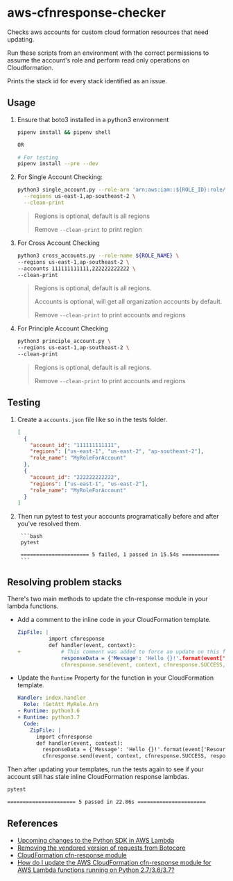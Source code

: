 # aws-cfnresponse-checker

Checks aws accounts for custom cloud formation resources that need updating.

Run these scripts from an environment with the correct permissions to assume the account's role and perform read only operations on Cloudformation.

Prints the stack id for every stack identified as an issue.

## Usage

1. Ensure that boto3 installed in a python3 environment

    ```bash
    pipenv install && pipenv shell

    OR

    # For testing
    pipenv install --pre --dev
    ```

1. For Single Account Checking:

    ```bash
    python3 single_account.py --role-arn 'arn:aws:iam::${ROLE_ID}:role/${ROLE_NAME}' \
      --regions us-east-1,ap-southeast-2 \
      --clean-print
    ```

    > Regions is optional, default is all regions
    >
    > Remove `--clean-print` to print region

1. For Cross Account Checking

    ```bash
    python3 cross_accounts.py --role-name ${ROLE_NAME} \
    --regions us-east-1,ap-southeast-2 \
    --accounts 111111111111,222222222222 \
    --clean-print
    ```

    > Regions is optional, default is all regions.
    >
    > Accounts is optional, will get all organization accounts by default.
    >
    > Remove `--clean-print` to print accounts and regions

1. For Principle Account Checking

    ```bash
    python3 principle_account.py \
    --regions us-east-1,ap-southeast-2 \
    --clean-print
    ```

    > Regions is optional, default is all regions.
    >
    > Remove `--clean-print` to print accounts and regions

## Testing

1. Create a `accounts.json` file like so in the tests folder.

    ```json
    [
      {
        "account_id": "111111111111",
        "regions": ["us-east-1", "us-east-2", "ap-southeast-2"],
        "role_name": "MyRoleForAccount"
      },
      {
        "account_id": "222222222222",
        "regions": ["us-east-1", "us-east-2"],
        "role_name": "MyRoleForAccount"
      }
    ]
    ```

2. Then run pytest to test your accounts programatically before and after you've resolved them.



        ```bash
        pytest

        ====================== 5 failed, 1 passed in 15.54s ============
        ```



## Resolving problem stacks

There's two main methods to update the cfn-response module in your lambda functions.

- Add a comment to the inline code in your CloudFormation template.
    ```yaml
    ZipFile: |
              import cfnresponse
              def handler(event, context):
    +             # This comment was added to force an update on this function's code
                  responseData = {'Message': 'Hello {}!'.format(event['ResourceProperties']['Name'])}
                  cfnresponse.send(event, context, cfnresponse.SUCCESS, responseData, "CustomResourcePhysicalID")
    ```

- Update the ```Runtime``` Property for the function in your CloudFormation template.
    ```yaml
    Handler: index.handler
      Role: !GetAtt MyRole.Arn
    - Runtime: python3.6
    + Runtime: python3.7
      Code:
        ZipFile: |
          import cfnresponse
          def handler(event, context):
            responseData = {'Message': 'Hello {}!'.format(event['ResourceProperties']['Name'])}
            cfnresponse.send(event, context, cfnresponse.SUCCESS, responseData, "CustomResourcePhysicalID")
    ```

Then after updating your templates, run the tests again to see if your account still has stale inline CloudFormation response lambdas.

```bash
pytest

====================== 5 passed in 22.86s ======================
```

## References

- [Upcoming changes to the Python SDK in AWS Lambda](https://aws.amazon.com/blogs/compute/upcoming-changes-to-the-python-sdk-in-aws-lambda/)
- [Removing  the vendored version of requests from Botocore](https://aws.amazon.com/blogs/developer/removing-the-vendored-version-of-requests-from-botocore/)
- [CloudFormation cfn-response module](https://docs.aws.amazon.com/AWSCloudFormation/latest/UserGuide/cfn-lambda-function-code-cfnresponsemodule.html)
- [How do I update the AWS CloudFormation cfn-response module for AWS Lambda functions running on Python 2.7/3.6/3.7?](https://aws.amazon.com/premiumsupport/knowledge-center/cloudformation-cfn-response-lambda/)
